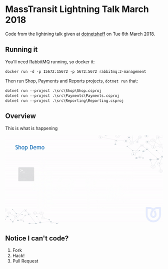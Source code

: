 # MassTransit Lightning Talk March 2018

Code from the lightning talk given at [dotnetsheff](https://dotnetsheff) on Tue 6th March 2018.

## Running it

You'll need RabbitMQ running, so docker it:

```
docker run -d -p 15672:15672 -p 5672:5672 rabbitmq:3-management
```

Then run Shop, Payments and Reports projects, `dotnet run` that:

```
dotnet run --project .\src\Shop\Shop.csproj
dotnet run --project .\src\Payments\Payments.csproj
dotnet run --project .\src\Reporting\Reporting.csproj
```

## Overview

This is what is happening

![Shop demo with MassTransit](shop-demo.gif "Shop demo with MassTransit")


## Notice I can't code?

1. Fork
1. Hack!
1. Pull Request
